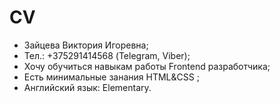 # CV
* Зайцева Виктория Игоревна;
* Тел.: +375291414568 (Telegram, Viber);
* Хочу обучиться навыкам работы Frontend разработчика;
* Есть минимальные занания HTML&CSS ;
* Английский язык: Elementary.
